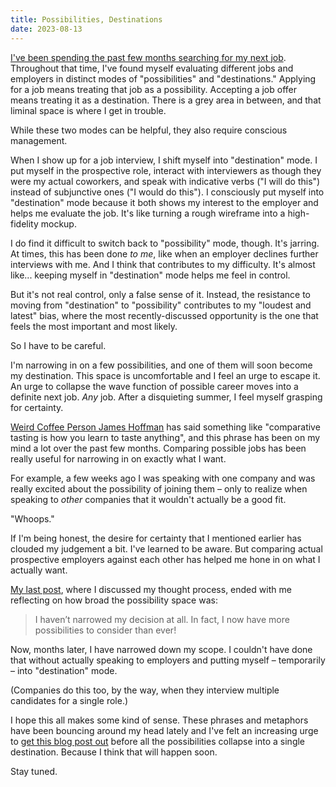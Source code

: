 ```yaml
---
title: Possibilities, Destinations
date: 2023-08-13
---
```


[I've been spending the past few months searching for my next job](/blog/what-next/). Throughout that time, I've found myself evaluating different jobs and employers in distinct modes of "possibilities" and "destinations." Applying for a job means treating that job as a possibility. Accepting a job offer means treating it as a destination. There is a grey area in between, and that liminal space is where I get in trouble.

While these two modes can be helpful, they also require conscious management.

When I show up for a job interview, I shift myself into "destination" mode. I put myself in the prospective role, interact with interviewers as though they were my actual coworkers, and speak with indicative verbs ("I will do this") instead of subjunctive ones ("I would do this"). I consciously put myself into "destination" mode because it both shows my interest to the employer and helps me evaluate the job. It's like turning a rough wireframe into a high-fidelity mockup.

I do find it difficult to switch back to "possibility" mode, though. It's jarring. At times, this has been done _to me_, like when an employer declines further interviews with me. And I think that contributes to my difficulty. It's almost like... keeping myself in "destination" mode helps me feel in control. 

But it's not real control, only a false sense of it. Instead, the resistance to moving from "destination" to "possibility" contributes to my "loudest and latest" bias, where the most recently-discussed opportunity is the one that feels the most important and most likely.

So I have to be careful.

I'm narrowing in on a few possibilities, and one of them will soon become my destination. This space is uncomfortable and I feel an urge to escape it. An urge to collapse the wave function of possible career moves into a definite next job. _Any_ job. After a disquieting summer, I feel myself grasping for certainty.

[Weird Coffee Person James Hoffman](https://www.jameshoffmann.co.uk) has said something like "comparative tasting is how you learn to taste anything", and this phrase has been on my mind a lot over the past few months. Comparing possible jobs has been really useful for narrowing in on exactly what I want. 

For example, a few weeks ago I was speaking with one company and was really excited about the possibility of joining them – only to realize when speaking to _other_ companies that it wouldn't actually be a good fit.

"Whoops."

If I'm being honest, the desire for certainty that I mentioned earlier has clouded my judgement a bit. I've learned to be aware. But comparing actual prospective employers against each other has helped me hone in on what I actually want. 

[My last post](/blog/what-next/), where I discussed my thought process, ended with me reflecting on how broad the possibility space was:

> I haven’t narrowed my decision at all. In fact, I now have more possibilities to consider than ever!

Now, months later, I have narrowed down my scope. I couldn't have done that without actually speaking to employers and putting myself – temporarily – into "destination" mode.

(Companies do this too, by the way, when they interview multiple candidates for a single role.)

I hope this all makes some kind of sense. These phrases and metaphors have been bouncing around my head lately and I've felt an increasing urge to [get this blog post out](/blog/contemporaneous-blogging/) before all the possibilities collapse into a single destination. Because I think that will happen soon.

Stay tuned. 
